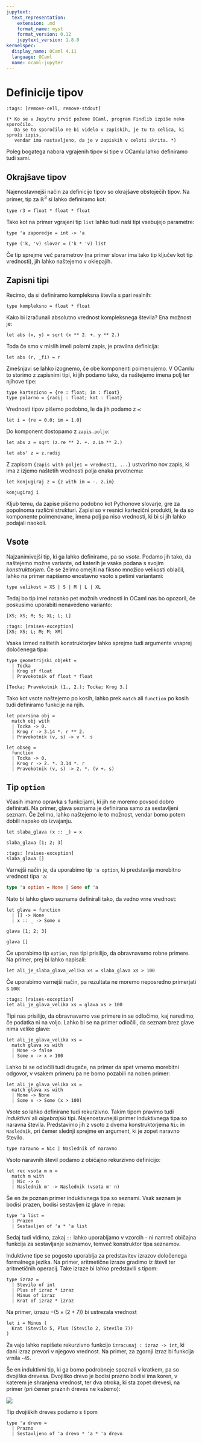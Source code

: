 ```yaml
---
jupytext:
  text_representation:
    extension: .md
    format_name: myst
    format_version: 0.12
    jupytext_version: 1.8.0
kernelspec:
  display_name: OCaml 4.11
  language: OCaml
  name: ocaml-jupyter
---
```


# Definicije tipov

```{code-cell}
:tags: [remove-cell, remove-stdout]

(* Ko se v Jupytru prvič požene OCaml, program Findlib izpiše neko sporočilo.
   Da se to sporočilo ne bi videlo v zapiskih, je tu ta celica, ki sproži izpis,
   vendar ima nastavljeno, da je v zapiskih v celoti skrita. *)
```

Poleg bogatega nabora vgrajenih tipov si tipe v OCamlu lahko definiramo tudi sami.

## Okrajšave tipov

Najenostavnejši način za definicijo tipov so okrajšave obstoječih tipov. Na primer, tip za $\mathbb{R}^3$ si lahko definiramo kot:

```{code-cell}
type r3 = float * float * float
```

Tako kot na primer vgrajeni tip `list` lahko tudi naši tipi vsebujejo parametre:

```{code-cell}
type 'a zaporedje = int -> 'a

type ('k, 'v) slovar = ('k * 'v) list
```

Če tip sprejme več parametrov (na primer slovar ima tako tip ključev kot tip vrednosti), jih lahko naštejemo v oklepajih.

## Zapisni tipi

Recimo, da si definiramo kompleksna števila s pari realnih:

```{code-cell}
type kompleksno = float * float
```

Kako bi izračunali absolutno vrednost kompleksnega števila? Ena možnost je:

```{code-cell}
let abs (x, y) = sqrt (x ** 2. +. y ** 2.)
```

Toda če smo v mislih imeli polarni zapis, je pravilna definicija:

```{code-cell}
let abs (r, _fi) = r
```

Zmešnjavi se lahko izognemo, če obe komponenti poimenujemo. V OCamlu to storimo z zapisnimi tipi, ki jih podamo tako, da naštejemo imena polj ter njihove tipe:

```{code-cell}
type kartezicno = {re : float; im : float}
type polarno = {radij : float; kot : float}
```

Vrednosti tipov pišemo podobno, le da jih podamo z `=`:

```{code-cell}
let i = {re = 0.0; im = 1.0}
```

Do komponent dostopamo z `zapis.polje`:

```{code-cell}
let abs z = sqrt (z.re ** 2. +. z.im ** 2.)
```

```{code-cell}
let abs' z = z.radij
```

Z zapisom `{zapis with polje1 = vrednost1, ...}` ustvarimo nov zapis, ki ima z izjemo naštetih vrednosti polja enaka prvotnemu:

```{code-cell}
let konjugiraj z = {z with im = -. z.im}
```

```{code-cell}
konjugiraj i
```

Kljub temu, da zapise pišemo podobno kot Pythonove slovarje, gre za popolnoma različni strukturi. Zapisi so v resnici kartezični produkti, le da so komponente poimenovane, imena polj pa niso vrednosti, ki bi si jih lahko podajali naokoli.

## Vsote

Najzanimivejši tip, ki ga lahko definiramo, pa so _vsote_. Podamo jih tako, da naštejemo možne variante, od katerih je vsaka podana s svojim _konstruktorjem_. Če se želimo omejiti na fiksno množico velikosti oblačil, lahko na primer napišemo enostavno vsoto s petimi variantami:

```{code-cell}
type velikost = XS | S | M | L | XL
```

Tedaj bo tip imel natanko pet možnih vrednosti in OCaml nas bo opozoril, če poskusimo uporabiti nenavedeno varianto:

```{code-cell}
[XS; XS; M; S; XL; L; L]
```

```{code-cell}
:tags: [raises-exception]
[XS; XS; L; M; M; XM]
```

Vsaka izmed naštetih konstruktorjev lahko sprejme tudi argumente vnaprej določenega tipa:

```{code-cell}
type geometrijski_objekt =
  | Tocka
  | Krog of float
  | Pravokotnik of float * float
```

```{code-cell}
[Tocka; Pravokotnik (1., 2.); Tocka; Krog 3.]
```

Tako kot vsote naštejemo po kosih, lahko prek `match` ali `function` po kosih tudi definiramo funkcije na njih.

```{code-cell}
let povrsina obj =
  match obj with
  | Tocka -> 0.
  | Krog r -> 3.14 *. r ** 2.
  | Pravokotnik (v, s) -> v *. s
```

```{code-cell}
let obseg =
  function
  | Tocka -> 0.
  | Krog r -> 2. *. 3.14 *. r
  | Pravokotnik (v, s) -> 2. *. (v +. s)
```

## Tip `option`

Včasih imamo opravka s funkcijami, ki jih ne moremo povsod dobro definirati. Na primer, glava seznama je definirana samo za sestavljeni seznam. Če želimo, lahko naštejemo le to možnost, vendar bomo potem dobili napako ob izvajanju.

```{code-cell}
let slaba_glava (x :: _) = x
```

```{code-cell}
slaba_glava [1; 2; 3]
```

```{code-cell}
:tags: [raises-exception]
slaba_glava []
```

Varnejši način je, da uporabimo tip `'a option`, ki predstavlja morebitno vrednost tipa `'a`:

```ocaml
type 'a option = None | Some of 'a
```

Nato bi lahko glavo seznama definirali tako, da vedno vrne vrednost:

```{code-cell}
let glava = function
  | [] -> None
  | x :: _ -> Some x
```

```{code-cell}
glava [1; 2; 3]
```

```{code-cell}
glava []
```

Če uporabimo tip `option`, nas tipi prisilijo, da obravnavamo robne primere. Na primer, prej bi lahko napisali:

```{code-cell}
let ali_je_slaba_glava_velika xs = slaba_glava xs > 100
```

Če uporabimo varnejši način, pa rezultata ne moremo neposredno primerjati s `100`:

```{code-cell}
:tags: [raises-exception]
let ali_je_glava_velika xs = glava xs > 100
```

Tipi nas prisilijo, da obravnavamo vse primere in se odločimo, kaj naredimo, če podatka ni na voljo. Lahko bi se na primer odločili, da seznam brez glave nima velike glave:

```{code-cell}
let ali_je_glava_velika xs =
  match glava xs with
  | None -> false
  | Some x -> x > 100
```

Lahko bi se odločili tudi drugače, na primer da spet vrnemo morebitni odgovor, v vsakem primeru pa ne bomo pozabili na noben primer:

```{code-cell}
let ali_je_glava_velika xs =
  match glava xs with
  | None -> None
  | Some x -> Some (x > 100)
```

Vsote so lahko definirane tudi rekurzivno. Takim tipom pravimo tudi _induktivni_ ali _algebrajski_ tipi. Najenostavnejši primer induktivnega tipa so naravna števila. Predstavimo jih z vsoto z dvema konstruktorjema `Nic` in `Naslednik`, pri čemer slednji sprejme en argument, ki je zopet naravno število.

```{code-cell}
type naravno = Nic | Naslednik of naravno
```

Vsoto naravnih števil podamo z običajno rekurzivno definicijo:

```{code-cell}
let rec vsota m n =
  match m with
  | Nic -> n
  | Naslednik m' -> Naslednik (vsota m' n)
```

Še en že poznan primer induktivnega tipa so seznami. Vsak seznam je bodisi prazen, bodisi sestavljen iz glave in repa:

```{code-cell}
type 'a list =
  | Prazen
  | Sestavljen of 'a * 'a list
```

Sedaj tudi vidimo, zakaj `::` lahko uporabljamo v vzorcih - ni namreč običajna funkcija za sestavljanje seznamov, temveč konstruktor tipa seznamov.

Induktivne tipe se pogosto uporablja za predstavitev izrazov določenega formalnega jezika. Na primer, aritmetične izraze gradimo iz števil ter aritmetičnih operacij. Take izraze bi lahko predstavili s tipom:

```{code-cell}
type izraz =
  | Stevilo of int
  | Plus of izraz * izraz
  | Minus of izraz
  | Krat of izraz * izraz
```

Na primer, izrazu $-(5 \times (2 + 7))$ bi ustrezala vrednost

```{code-cell}
let i = Minus (
  Krat (Stevilo 5, Plus (Stevilo 2, Stevilo 7))
)
```

Za vajo lahko napišete rekurzivno funkcijo `izracunaj : izraz -> int`, ki dani izraz prevori v njegovo vrednost. Na primer, za zgornji izraz bi funkcija vrnila `-45`.

Še en induktivni tip, ki ga bomo podrobneje spoznali v kratkem, pa so dvojiška drevesa. Dvojiško drevo je bodisi prazno bodisi ima koren, v katerem je shranjena vrednost, ter dva otroka, ki sta zopet drevesi, na primer (pri čemer praznih dreves ne kažemo):

![](slike/09-iskalna-drevesa/avl-drevo.png)

Tip dvojiških dreves podamo s tipom

```{code-cell}
type 'a drevo =
  | Prazno
  | Sestavljeno of 'a drevo * 'a * 'a drevo
```
